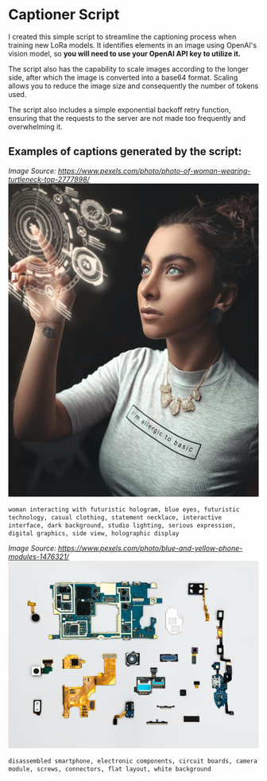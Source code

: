 # Captioner Script

I created this simple script to streamline the captioning process when training new LoRa models. It identifies elements in an image using OpenAI's vision model, so **you will need to use your OpenAI API key to utilize it.**

The script also has the capability to scale images according to the longer side, after which the image is converted into a base64 format. Scaling allows you to reduce the image size and consequently the number of tokens used.

The script also includes a simple exponential backoff retry function, ensuring that the requests to the server are not made too frequently and overwhelming it.

## Examples of captions generated by the script:

_Image Source: https://www.pexels.com/photo/photo-of-woman-wearing-turtleneck-top-2777898/_
![Image Test 01](https://github.com/Creatide/captioner/blob/main/images/TestImage_01.jpg?raw=true)

```
woman interacting with futuristic hologram, blue eyes, futuristic technology, casual clothing, statement necklace, interactive interface, dark background, studio lighting, serious expression, digital graphics, side view, holographic display
```


_Image Source: https://www.pexels.com/photo/blue-and-yellow-phone-modules-1476321/_
![Image Test 02](https://github.com/Creatide/captioner/blob/main/images/TestImage_02.jpg?raw=true)

```
disassembled smartphone, electronic components, circuit boards, camera module, screws, connectors, flat layout, white background
```